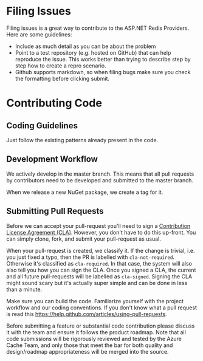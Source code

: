 # Filing Issues

Filing issues is a great way to contribute to the ASP.NET Redis Providers. Here are some guidelines:

* Include as much detail as you can be about the problem
* Point to a test repository (e.g. hosted on GitHub) that can help reproduce the issue. This works better than trying to describe step by step how to create a repro scenario.
* Github supports markdown, so when filing bugs make sure you check the formatting before clicking submit.

# Contributing Code

## Coding Guidelines

Just follow the existing patterns already present in the code.

## Development Workflow

We actively develop in the master branch. This means that all pull requests by contributors need to be developed and submitted to the master branch.

When we release a new NuGet package, we create a tag for it.

## Submitting Pull Requests

Before we can accept your pull-request you'll need to sign a [Contribution License Agreement (CLA)](http://en.wikipedia.org/wiki/Contributor_License_Agreement). However, you don't have to do this up-front. You can simply clone, fork, and submit your pull-request as usual.

When your pull-request is created, we classify it. If the change is trivial, i.e. you just fixed a typo, then the PR is labelled with `cla-not-required`. Otherwise it's classified as `cla-required`. In that case, the system will also also tell you how you can sign the CLA. Once you signed a CLA, the current and all future pull-requests will be labelled as `cla-signed`. Signing the CLA might sound scary but it's actually super simple and can be done in less than a minute.

Make sure you can build the code. Familiarize yourself with the project workflow and our coding conventions. If you don't know what a pull request is read this https://help.github.com/articles/using-pull-requests.

Before submitting a feature or substantial code contribution please discuss it with the team and ensure it follows the product roadmap. Note that all code submissions will be rigorously reviewed and tested by the Azure Cache Team, and only those that meet the bar for both quality and design/roadmap appropriateness will be merged into the source.
